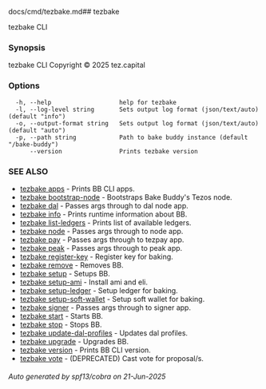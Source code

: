 docs/cmd/tezbake.md## tezbake

tezbake CLI

### Synopsis

tezbake CLI
Copyright © 2025 tez.capital


### Options

```
  -h, --help                   help for tezbake
  -l, --log-level string       Sets output log format (json/text/auto) (default "info")
  -o, --output-format string   Sets output log format (json/text/auto) (default "auto")
  -p, --path string            Path to bake buddy instance (default "/bake-buddy")
      --version                Prints tezbake version
```

### SEE ALSO

* [tezbake apps](/tezbake/reference/cmd/tezbake_apps)	 - Prints BB CLI apps.
* [tezbake bootstrap-node](/tezbake/reference/cmd/tezbake_bootstrap-node)	 - Bootstraps Bake Buddy's Tezos node.
* [tezbake dal](/tezbake/reference/cmd/tezbake_dal)	 - Passes args through to dal node app.
* [tezbake info](/tezbake/reference/cmd/tezbake_info)	 - Prints runtime information about BB.
* [tezbake list-ledgers](/tezbake/reference/cmd/tezbake_list-ledgers)	 - Prints list of available ledgers.
* [tezbake node](/tezbake/reference/cmd/tezbake_node)	 - Passes args through to node app.
* [tezbake pay](/tezbake/reference/cmd/tezbake_pay)	 - Passes args through to tezpay app.
* [tezbake peak](/tezbake/reference/cmd/tezbake_peak)	 - Passes args through to peak app.
* [tezbake register-key](/tezbake/reference/cmd/tezbake_register-key)	 - Register key for baking.
* [tezbake remove](/tezbake/reference/cmd/tezbake_remove)	 - Removes BB.
* [tezbake setup](/tezbake/reference/cmd/tezbake_setup)	 - Setups BB.
* [tezbake setup-ami](/tezbake/reference/cmd/tezbake_setup-ami)	 - Install ami and eli.
* [tezbake setup-ledger](/tezbake/reference/cmd/tezbake_setup-ledger)	 - Setup ledger for baking.
* [tezbake setup-soft-wallet](/tezbake/reference/cmd/tezbake_setup-soft-wallet)	 - Setup soft wallet for baking.
* [tezbake signer](/tezbake/reference/cmd/tezbake_signer)	 - Passes args through to signer app.
* [tezbake start](/tezbake/reference/cmd/tezbake_start)	 - Starts BB.
* [tezbake stop](/tezbake/reference/cmd/tezbake_stop)	 - Stops BB.
* [tezbake update-dal-profiles](/tezbake/reference/cmd/tezbake_update-dal-profiles)	 - Updates dal profiles.
* [tezbake upgrade](/tezbake/reference/cmd/tezbake_upgrade)	 - Upgrades BB.
* [tezbake version](/tezbake/reference/cmd/tezbake_version)	 - Prints BB CLI version.
* [tezbake vote](/tezbake/reference/cmd/tezbake_vote)	 - (DEPRECATED) Cast vote for proposal/s.

###### Auto generated by spf13/cobra on 21-Jun-2025
